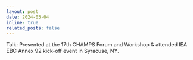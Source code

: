 ```yaml
---
layout: post
date: 2024-05-04
inline: true
related_posts: false
---
```


Talk: Presented at the 17th CHAMPS Forum and Workshop & attended IEA EBC Annex 92 kick-off event in Syracuse, NY.